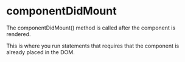 # componentDidMount

The componentDidMount() method is called after the component is rendered.

This is where you run statements that requires that the component is already placed in the DOM.